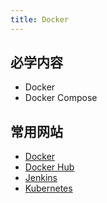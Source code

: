 ```yaml
---
title: Docker
---
```

## 必学内容
- Docker
- Docker Compose

## 常用网站
- [Docker](https://docs.docker.com/engine/install/ubuntu/)
- [Docker Hub](https://hub.docker.com/search)
- [Jenkins](https://www.jenkins.io/)
- [Kubernetes](http://kubernetes.p2hp.com/docs/)